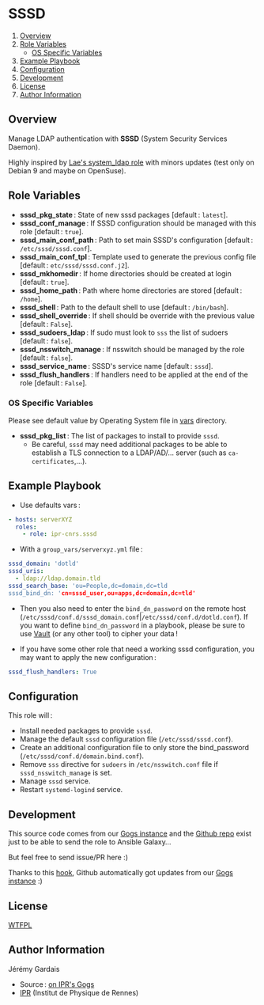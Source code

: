 # SSSD

1. [Overview](#overview)
2. [Role Variables](#role-variables)
     * [OS Specific Variables](#os-specific-variables)
3. [Example Playbook](#example-playbook)
4. [Configuration](#configuration)
5. [Development](#development)
5. [License](#license)
6. [Author Information](#author-information)

## Overview

Manage LDAP authentication with **SSSD** (System Security Services Daemon).

Highly inspired by [Lae's system_ldap role][lae sssd galaxy] with minors updates (test only on Debian 9 and maybe on OpenSuse).

## Role Variables

* **sssd_pkg_state** : State of new sssd packages [default : `latest`].
* **sssd_conf_manage** : If SSSD configuration should be managed with this role [default : `true`].
* **sssd_main_conf_path** : Path to set main SSSD's configuration [default : `/etc/sssd/sssd.conf`].
* **sssd_main_conf_tpl** : Template used to generate the previous config file [default : `etc/sssd/sssd.conf.j2`].
* **sssd_mkhomedir** : If home directories should be created at login [default : `true`].
* **sssd_home_path** : Path where home directories are stored [default : `/home`].
* **sssd_shell** : Path to the default shell to use [default : `/bin/bash`].
* **sssd_shell_override** : If shell should be override with the previous value [default : `False`].
* **sssd_sudoers_ldap** : If sudo must look to `sss` the list of sudoers [default : `false`].
* **sssd_nsswitch_manage** : If nsswitch should be managed by the role [default : `false`].
* **sssd_service_name** : SSSD's service name [default : `sssd`].
* **sssd_flush_handlers** : If handlers need to be applied at the end of the role [default : `False`].

### OS Specific Variables

Please see default value by Operating System file in [vars][vars directory] directory.

* **sssd_pkg_list** : The list of packages to install to provide `sssd`.
  * Be careful, `sssd` may need additional packages to be able to establish a TLS connection to a LDAP/AD/… server (such as `ca-certificates`,…).

## Example Playbook

* Use defaults vars :

``` yml
- hosts: serverXYZ
  roles:
    - role: ipr-cnrs.sssd
```

* With a `group_vars/serverxyz.yml` file :

``` yml
sssd_domain: 'dotld'
sssd_uris:
  - ldap://ldap.domain.tld
sssd_search_base: 'ou=People,dc=domain,dc=tld
sssd_bind_dn: 'cn=sssd_user,ou=apps,dc=domain,dc=tld'
```

  * Then you also need to enter the `bind_dn_password` on the remote host (`/etc/sssd/conf.d/sssd_domain.conf`|`/etc/sssd/conf.d/dotld.conf`). If you want to define `bind_dn_password` in a playbook, please be sure to use [Vault][ansible vault] (or any other tool) to cipher your data !

* If you have some other role that need a working sssd configuration, you may want to apply the new configuration :

``` yml
sssd_flush_handlers: True
```

## Configuration

This role will :
* Install needed packages to provide `sssd`.
* Manage the default `sssd` configuration file (`/etc/sssd/sssd.conf`).
* Create an additional configuration file to only store the bind_password (`/etc/sssd/conf.d/domain.bind.conf`).
* Remove `sss` directive for `sudoers` in `/etc/nsswitch.conf` file if `sssd_nsswitch_manage` is set.
* Manage `sssd` service.
* Restart `systemd-logind` service.

## Development

This source code comes from our [Gogs instance][sssd source] and the [Github repo][sssd github] exist just to be able to send the role to Ansible Galaxy…

But feel free to send issue/PR here :)

Thanks to this [hook][gogs to github hook], Github automatically got updates from our [Gogs instance][sssd source] :)

## License

[WTFPL][wtfpl website]

## Author Information

Jérémy Gardais
* Source : [on IPR's Gogs][sssd source]
* [IPR][ipr website] (Institut de Physique de Rennes)

[vars directory]: ./vars
[ansible vault]: http://docs.ansible.com/ansible/latest/vault.html
[gogs to github hook]: https://stackoverflow.com/a/21998477
[sssd source]: https://git.ipr.univ-rennes1.fr/cellinfo/ansible.sssd
[sssd github]: https://github.com/ipr-cnrs/sssd
[wtfpl website]: http://www.wtfpl.net/about/
[ipr website]: https://ipr.univ-rennes1.fr/
[lae sssd galaxy]: https://galaxy.ansible.com/lae/system_ldap/
